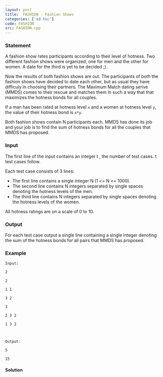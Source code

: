 ```yaml
---
layout: post
title:  FASHION - Fashion Shows
categories: ['ad-hoc']
code: FASHION
src: FASHION.cpp
---
```


### **Statement**

A fashion show rates participants according to their level of hotness. Two
different fashion shows were organized, one for men and the other for women. A
date for the third is yet to be decided ;) .

Now the results of both fashion shows are out. The participants of both the
fashion shows have decided to date each other, but as usual they have
difficuly in choosing their partners. The Maximum Match dating serive (MMDS)
comes to their rescue and matches them in such a way that that maximizes the
hotness bonds for all couples.

If a man has been rated at hotness level `x` and a women at hotness level `y`,
the value of their hotness bond is `x*y`.

Both fashion shows contain N participants each. MMDS has done its job and
your job is to find the sum of hotness bonds for all the couples that MMDS has
proposed.

### Input

The first line of the input contains an integer t , the number of test
cases. t test cases follow.

Each test case consists of 3 lines:

  * The first line contains a single integer N (1  <= N <= 1000).
  * The second line contains N integers separated by single spaces denoting the hotness levels of the men.
  * The third line contains N integers separated by single spaces denoting the hotness levels of the women.

All hotness ratings are on a scale of 0 to 10.

### Output

For each test case output a single line containing a single integer denoting
the sum of the hotness bonds for all pairs that MMDS has proposed.

### Example

    
    
    Input:
    2
    2
    1 1
    3 2
    3
    2 3 2
    1 3 2
    
    Output:
    5
    15
    



#### **Solution**



